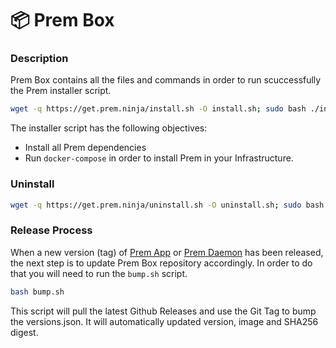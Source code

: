 # 📦 Prem Box

### Description

Prem Box contains all the files and commands in order to run scuccessfully the Prem installer script. 

```bash
wget -q https://get.prem.ninja/install.sh -O install.sh; sudo bash ./install.sh
```

The installer script has the following objectives:

- Install all Prem dependencies
- Run `docker-compose` in order to install Prem in your Infrastructure.

### Uninstall
```bash
wget -q https://get.prem.ninja/uninstall.sh -O uninstall.sh; sudo bash ./uninstall.sh
```

### Release Process

When a new version (tag) of [Prem App](https://github.com/premAI-io/prem-app) or [Prem Daemon](https://github.com/premAI-io/prem-daemon) has been released, the next step is to update Prem Box repository accordingly. In order to do that you will need to run the `bump.sh` script.

```sh
bash bump.sh
```

This script will pull the latest Github Releases and use the Git Tag to bump the versions.json. It will automatically updated version, image and SHA256 digest.




